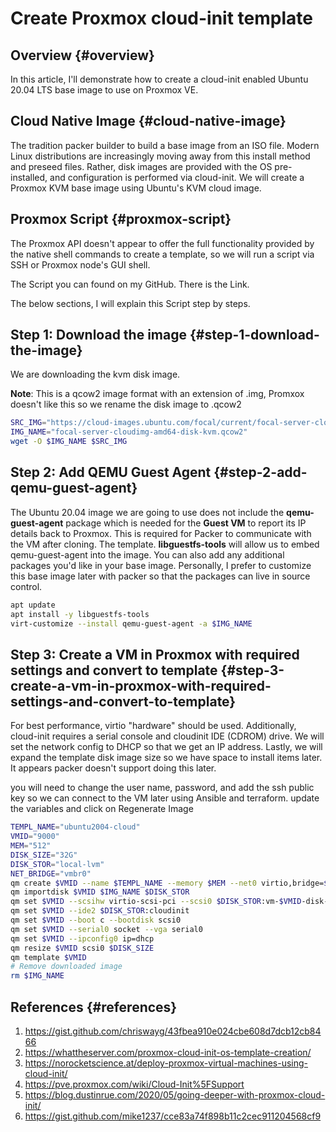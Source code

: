 # Create Proxmox cloud-init template


## Overview {#overview}

In this article, I'll demonstrate how to create a cloud-init enabled Ubuntu 20.04 LTS base image to use on Proxmox VE.


## Cloud Native Image {#cloud-native-image}

The tradition packer builder to build a base image from an ISO file. Modern Linux distributions are increasingly moving away from this install method and preseed files. Rather, disk images are provided with the OS pre-installed, and configuration is performed via cloud-init. We will create a Proxmox KVM base image using Ubuntu's KVM cloud image.


## Proxmox Script {#proxmox-script}

The Proxmox API doesn't appear to offer the full functionality provided by the native shell commands to create a template, so we will run a script via SSH or Proxmox node's GUI shell.

The Script you can found on my GitHub. There is the Link.

The below sections, I will explain this Script step by steps.


## Step 1: Download the image {#step-1-download-the-image}

We are downloading the kvm disk image.

**Note**: This is a qcow2 image format with an extension of .img, Promxox doesn't like this so we rename the disk image to .qcow2

```bash
SRC_IMG="https://cloud-images.ubuntu.com/focal/current/focal-server-cloudimg-amd64-disk-kvm.img"
IMG_NAME="focal-server-cloudimg-amd64-disk-kvm.qcow2"
wget -O $IMG_NAME $SRC_IMG
```


## Step 2: Add QEMU Guest Agent {#step-2-add-qemu-guest-agent}

The Ubuntu 20.04 image we are going to use does not include the **qemu-guest-agent** package which is needed for the **Guest VM** to report its IP details back to Proxmox. This is required for Packer to communicate with the VM after cloning. The template. **libguestfs-tools** will allow us to embed qemu-guest-agent into the image. You can also add any additional packages you'd like in your base image. Personally, I prefer to customize this base image later with packer so that the packages can live in source control.

```bash
apt update
apt install -y libguestfs-tools
virt-customize --install qemu-guest-agent -a $IMG_NAME
```


## Step 3: Create a VM in Proxmox with required settings and convert to template {#step-3-create-a-vm-in-proxmox-with-required-settings-and-convert-to-template}

For best performance, virtio "hardware" should be used. Additionally, cloud-init requires a serial console and cloudinit IDE (CDROM) drive. We will set the network config to DHCP so that we get an IP address. Lastly, we will expand the template disk image size so we have space to install items later. It appears packer doesn't support doing this later.

you will need to change the user name, password, and add the ssh public key so we can connect to the VM later using Ansible and terraform. update the variables and click on Regenerate Image

```bash
TEMPL_NAME="ubuntu2004-cloud"
VMID="9000"
MEM="512"
DISK_SIZE="32G"
DISK_STOR="local-lvm"
NET_BRIDGE="vmbr0"
qm create $VMID --name $TEMPL_NAME --memory $MEM --net0 virtio,bridge=$NET_BRIDGE
qm importdisk $VMID $IMG_NAME $DISK_STOR
qm set $VMID --scsihw virtio-scsi-pci --scsi0 $DISK_STOR:vm-$VMID-disk-0
qm set $VMID --ide2 $DISK_STOR:cloudinit
qm set $VMID --boot c --bootdisk scsi0
qm set $VMID --serial0 socket --vga serial0
qm set $VMID --ipconfig0 ip=dhcp
qm resize $VMID scsi0 $DISK_SIZE
qm template $VMID
# Remove downloaded image
rm $IMG_NAME
```


## References {#references}

1.  <https://gist.github.com/chriswayg/43fbea910e024cbe608d7dcb12cb8466>
2.  <https://whattheserver.com/proxmox-cloud-init-os-template-creation/>
3.  <https://norocketscience.at/deploy-proxmox-virtual-machines-using-cloud-init/>
4.  <https://pve.proxmox.com/wiki/Cloud-Init%5FSupport>
5.  <https://blog.dustinrue.com/2020/05/going-deeper-with-proxmox-cloud-init/>
6.  <https://gist.github.com/mike1237/cce83a74f898b11c2cec911204568cf9>

